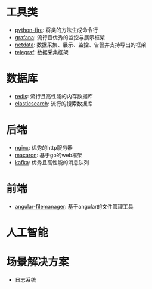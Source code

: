 
# 工具类
* [python-fire](https://github.com/google/python-fire): 将类的方法生成命令行
* [grafana](https://github.com/grafana/grafana): 流行且优秀的监控与展示框架
* [netdata](https://github.com/firehol/netdata): 数据采集、展示、监控、告警并支持导出的框架
* [telegraf](https://github.com/influxdata/telegraf): 数据采集框架


# 数据库
* [redis](https://github.com/antirez/redis): 流行且高性能的内存数据库
* [elasticsearch](https://github.com/elastic/elasticsearch): 流行的搜索数据库


# 后端
* [nginx](https://github.com/nginx/nginx): 优秀的http服务器
* [macaron](https://github.com/go-macaron/macaron): 基于go的web框架
* [kafka](https://github.com/apache/kafka): 优秀且高性能的消息队列


# 前端
* [angular-filemanager](https://github.com/joni2back/angular-filemanager): 基于angular的文件管理工具


# 人工智能


# 场景解决方案
* 日志系统
